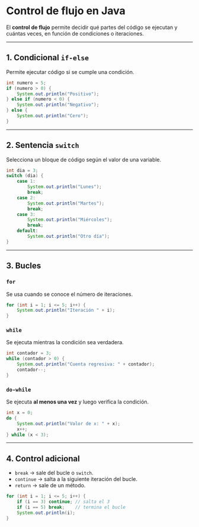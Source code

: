 # Control de flujo en Java

El **control de flujo** permite decidir qué partes del código se ejecutan y cuántas veces, en función de condiciones o iteraciones.

---

## 1. Condicional `if-else`

Permite ejecutar código si se cumple una condición.

```java
int numero = 5;
if (numero > 0) {
    System.out.println("Positivo");
} else if (numero < 0) {
    System.out.println("Negativo");
} else {
    System.out.println("Cero");
}
```

---

## 2. Sentencia `switch`

Selecciona un bloque de código según el valor de una variable.

```java
int dia = 3;
switch (dia) {
    case 1:
        System.out.println("Lunes");
        break;
    case 2:
        System.out.println("Martes");
        break;
    case 3:
        System.out.println("Miércoles");
        break;
    default:
        System.out.println("Otro día");
}
```

---

## 3. Bucles

### `for`
Se usa cuando se conoce el número de iteraciones.

```java
for (int i = 1; i <= 5; i++) {
    System.out.println("Iteración " + i);
}
```

### `while`
Se ejecuta mientras la condición sea verdadera.

```java
int contador = 3;
while (contador > 0) {
    System.out.println("Cuenta regresiva: " + contador);
    contador--;
}
```

### `do-while`
Se ejecuta **al menos una vez** y luego verifica la condición.

```java
int x = 0;
do {
    System.out.println("Valor de x: " + x);
    x++;
} while (x < 3);
```

---

## 4. Control adicional

- `break` → sale del bucle o `switch`.
- `continue` → salta a la siguiente iteración del bucle.
- `return` → sale de un método.

```java
for (int i = 1; i <= 5; i++) {
    if (i == 3) continue; // salta el 3
    if (i == 5) break;    // termina el bucle
    System.out.println(i);
}
```
```

